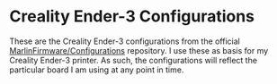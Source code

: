 # Creality Ender-3 Configurations

These are the Creality Ender-3 configurations from the official [MarlinFirmware/Configurations](https://github.com/MarlinFirmware/Configurations) repository. I use these as basis for my Creality Ender-3 printer. As such, the configurations will reflect the particular board I am using at any point in time.
